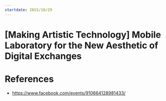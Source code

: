 ```yaml
---
startdate: 2015/10/29
---
```

# [Making Artistic Technology] Mobile Laboratory for the New Aesthetic of Digital Exchanges

# References
* https://www.facebook.com/events/910664128981433/
